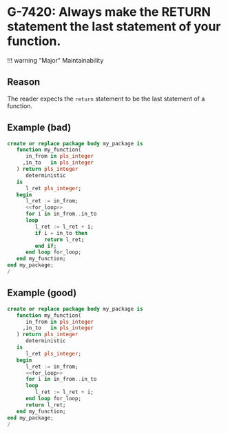 # G-7420: Always make the RETURN statement the last statement of your function.

!!! warning "Major"
    Maintainability

## Reason

The reader expects the `return` statement to be the last statement of a function.

## Example (bad)

``` sql hl_lines="16"
create or replace package body my_package is
   function my_function(
      in_from in pls_integer
     ,in_to   in pls_integer
   ) return pls_integer
      deterministic
   is
      l_ret pls_integer;
   begin
      l_ret := in_from;
      <<for_loop>>
      for i in in_from..in_to
      loop
         l_ret := l_ret + i;
         if i = in_to then
            return l_ret;
         end if;
      end loop for_loop;
   end my_function;
end my_package;
/
```

## Example (good)

``` sql hl_lines="16"
create or replace package body my_package is
   function my_function(
      in_from in pls_integer
     ,in_to   in pls_integer
   ) return pls_integer
      deterministic
   is
      l_ret pls_integer;
   begin
      l_ret := in_from;
      <<for_loop>>
      for i in in_from..in_to
      loop
         l_ret := l_ret + i;
      end loop for_loop;
      return l_ret;
   end my_function;
end my_package;
/
```